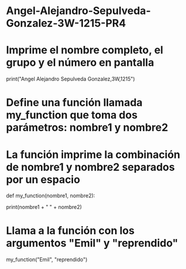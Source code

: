 # Angel-Alejandro-Sepulveda-Gonzalez-3W-1215-PR4
# Imprime el nombre completo, el grupo y el número en pantalla

print("Angel Alejandro Sepulveda Gonzalez,3W,1215")

# Define una función llamada my_function que toma dos parámetros: nombre1 y nombre2
# La función imprime la combinación de nombre1 y nombre2 separados por un espacio

def my_function(nombre1, nombre2):

  print(nombre1 + " " + nombre2)

# Llama a la función con los argumentos "Emil" y "reprendido"

my_function("Emil", "reprendido")
